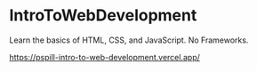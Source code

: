 # IntroToWebDevelopment
Learn the basics of HTML, CSS, and JavaScript.  No Frameworks.

https://pspill-intro-to-web-development.vercel.app/
